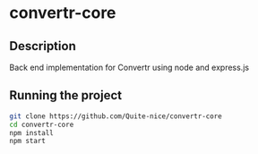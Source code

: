# convertr-core

## Description
Back end implementation for Convertr using node and express.js

## Running the project
```bash
git clone https://github.com/Quite-nice/convertr-core
cd convertr-core
npm install
npm start
```

